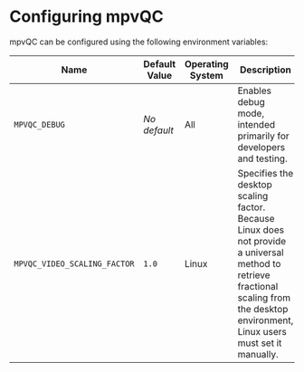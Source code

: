 # Configuring mpvQC

mpvQC can be configured using the following environment variables:

| **Name**                     | **Default Value** | **Operating System** | **Description**                                                                                                                                                                        |
| ---------------------------- | ----------------- | -------------------- | -------------------------------------------------------------------------------------------------------------------------------------------------------------------------------------- |
| `MPVQC_DEBUG`                | _No default_      | All                  | Enables debug mode, intended primarily for developers and testing.                                                                                                                     |
| `MPVQC_VIDEO_SCALING_FACTOR` | `1.0`             | Linux                | Specifies the desktop scaling factor. Because Linux does not provide a universal method to retrieve fractional scaling from the desktop environment, Linux users must set it manually. |
